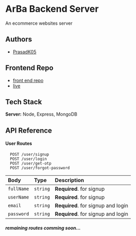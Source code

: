 # ArBa Backend Server

An ecommerce websites server

## Authors

- [PrasadK05](https://github.com/PrasadK05)

## Frontend Repo

 
- [front end repo](https://github.com/PrasadK05/arba_frontend)
- [live](https://incomparable-kangaroo-c5ac82.netlify.app/)

## Tech Stack


**Server:** Node, Express, MongoDB

## API Reference

#### User Routes

```http
  POST /user/signup
  POST /user/login
  POST /user/get-otp
  POST /user/forgot-password
```

| Body | Type     | Description                |
| :-------- | :------- | :------------------------- |
| `fullName` | `string` | **Required**. for signup  |
| `userName` | `string` | **Required**.  for signup|
| `email` | `string` | **Required**.  for signup and login|
| `password` | `string` | **Required**. for signup and login|

##### remaining routes comming soon...
